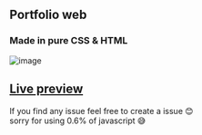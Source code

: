## Portfolio web
### Made in pure CSS &amp; HTML

![image](https://github.com/tribhuwan-kumar/Portfolio/assets/118052427/db9ba3ce-00b3-44b1-a6f1-c776f28fbd21)

## [Live preview](https://tribhuwan-kumar.github.io/)
If you find any issue feel free to create a issue 😊 <br>
sorry for using 0.6% of javascript 😅
